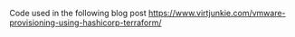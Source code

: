 Code used in the following blog post
https://www.virtjunkie.com/vmware-provisioning-using-hashicorp-terraform/
